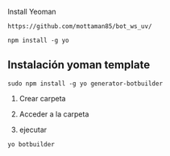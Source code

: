 Install Yeoman
```
https://github.com/mottaman85/bot_ws_uv/
```

```
npm install -g yo

```

## Instalación yoman template
```
sudo npm install -g yo generator-botbuilder
```


1. Crear carpeta

2. Acceder a la carpeta

3. ejecutar

```
yo botbuilder
```
